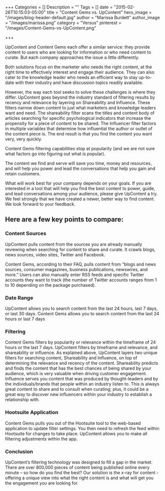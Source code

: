 +++
Categories = []
Description = ""
Tags = []
date = "2015-02-26T10:15:03-05:00"
title = "Content Gems vs. UpContent"
hero_image = "/images/blog-header-default.jpg"
author = "Marissa Burdett"
author_image = "/images/marissa.png"
category = "Versus"
pinterest = "/images/Content-Gems-vs-UpContent.png"

+++

UpContent and Content Gems each offer a similar service: they provide content to users who are looking for information or who need content to curate. But each company approaches the issue a little differently.

Both solutions focus on the marketer who needs the right content, at the right time to effectively interest and engage their audience.  They can also cater to the knowledge leader who needs an efficient way to stay up-to-date with their industry and have discussion topics readily available.

However, the way each tool seeks to solve these challenges is where they differ.  UpContent goes beyond the industry standard of filtering results by recency and relevance by layering on Shareability and Influence. These filters narrow down content to just what marketers and knowledge leaders want and need. The shareability filter scans the titles and content body of articles searching for specific psychological indicators that increase the propensity for a piece of content to be shared. The Influencer filter factors in multiple variables that determine how influential the author or outlet of the content piece is. The end result is that you find the content you want very, very quickly.

Content Gems filtering capabilities stop at popularity (and we are not sure what factors go into figuring out what is popular).

The content we find and serve will save you time, money and resources, and will help you power and lead the conversations that help you gain and retain customers.

What will work best for your company depends on your goals. If you are interested in a tool that will help you find the best content to power, guide, and lead conversations among your audience, please give UpContent a try.  We feel strongly that we have created a newer, better way to find content.  We look forward to your feedback.  


## Here are a few key points to compare:

### Content Sources
UpContent pulls content from the sources you are already manually reviewing when searching for content to share and curate. It crawls blogs, news sources, video sites, Twitter and Facebook.

Content Gems, according to their FAQ, pulls content from “blogs and news sources, consumer magazines, business publications, newswires, and more.”  Users can also manually enter RSS feeds and specific Twitter accounts they want to track (the number of Twitter accounts ranges from 1 to 10 depending on the package purchased).

### Date Range
UpContent allows you to search content from the last 24 hours, last 7 days, or last 30 days.
Content Gems allows you to search content from the last 24 hours or last 7 days

### Filtering
Content Gems filters by popularity or relevance within the timeframe of 24 hours or the last 7 days.
UpContent filters by timeframe and relevance, and shareability or influence.
As explained above, UpContent layers two unique filters for searching content, Shareability and Influence, on top of determining the relevance and recency of the content. Shareability predicts and finds the content that has the best chances of being shared by your audience, which is very valuable when driving customer engagement. Influence serves you content that was produced by thought-leaders and by the individuals/brands that people within an industry listen to. This is always great content to share and to consult when curating; plus, it could be a great way to discover new influencers within your industry to establish a relationship with.

### Hootsuite Application
Content Gems pulls you out of the Hootsuite tool to the web-based application to update filter settings. You then need to refresh the feed within Hootsuite for changes to take place.
UpContent allows you to make all filtering adjustments within the app.

### Conclusion
UpContent’s filtering technology was designed to fill a gap in the market. There are over 800,000 pieces of content being published online every minute – so how do you find the best? Our solution is the x-ray for content - offering a unique view into what the right content is and what will get you the engagement you are looking for.
